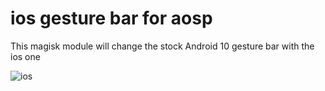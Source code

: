 # ios gesture bar for aosp



This magisk module will change the stock Android 10 gesture bar with the ios one

![ios](https://user-images.githubusercontent.com/45566380/72667906-1a6e7600-3a21-11ea-8b65-69baa04e3671.jpg)
